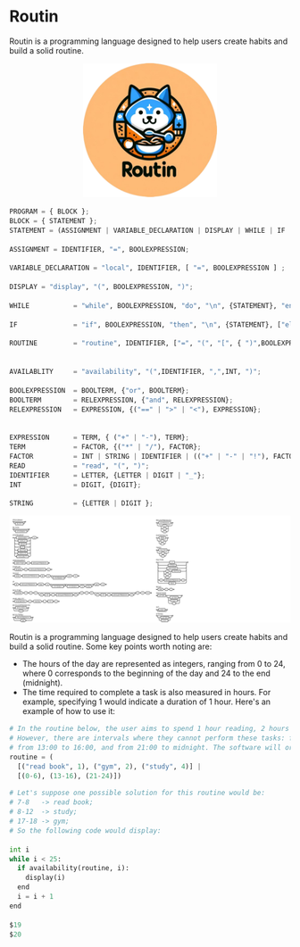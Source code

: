 # Routin

Routin is a programming language designed to help users create habits and build a solid routine.

<div style="text-align:center">
  <img src="Images/Routin.png" alt="Routin" width="240"/>
</div>


```python
PROGRAM = { BLOCK };
BLOCK = { STATEMENT };
STATEMENT = (ASSIGNMENT | VARIABLE_DECLARATION | DISPLAY | WHILE | IF | ROUTINE | AVAILABLITY), "\n";

ASSIGNMENT = IDENTIFIER, "=", BOOLEXPRESSION;

VARIABLE_DECLARATION = "local", IDENTIFIER, [ "=", BOOLEXPRESSION ] ;

DISPLAY = "display", "(", BOOLEXPRESSION, ")";

WHILE           = "while", BOOLEXPRESSION, "do", "\n", {STATEMENT}, "end", "\n";

IF              = "if", BOOLEXPRESSION, "then", "\n", {STATEMENT}, ["else", "\n", {STATEMENT}], "end", "\n";

ROUTINE         = "routine", IDENTIFIER, ["=", "(", "[", { ")",BOOLEXPRESSION, ",", INT, "("},"]", "|", "[", { ")",INT, "-", INT, "("}, "]", ")"], "\n";


AVAILABLITY     = "availability", "(",IDENTIFIER, ",",INT, ")";

BOOLEXPRESSION  = BOOLTERM, {"or", BOOLTERM};
BOOLTERM        = RELEXPRESSION, {"and", RELEXPRESSION};
RELEXPRESSION   = EXPRESSION, {("==" | ">" | "<"), EXPRESSION};


EXPRESSION      = TERM, { ("+" | "-"), TERM};
TERM            = FACTOR, {("*" | "/"), FACTOR};
FACTOR          = INT | STRING | IDENTIFIER | (("+" | "-" | "!"), FACTOR) | "(", BOOLEXPRESSION, ")" | READ;
READ            = "read", "(", ")";
IDENTIFIER      = LETTER, {LETTER | DIGIT | "_"};
INT             = DIGIT, {DIGIT};

STRING          = {LETTER | DIGIT };
```

![EBNF](Images/EBNF2.png)


Routin is a programming language designed to help users create habits and build a solid routine. Some key points worth noting are:

* The hours of the day are represented as integers, ranging from 0 to 24, where 0 corresponds to the beginning of the day and 24 to the end (midnight).
* The time required to complete a task is also measured in hours. For example, specifying 1 would indicate a duration of 1 hour.
Here's an example of how to use it:


```python
# In the routine below, the user aims to spend 1 hour reading, 2 hours at the gym, and 4 hours studying.
# However, there are intervals where they cannot perform these tasks: from midnight to 6 in the morning,
# from 13:00 to 16:00, and from 21:00 to midnight. The software will organize the routine to accommodate these hour restrictions.
routine = (
  [("read book", 1), ("gym", 2), ("study", 4)] |
  [(0-6), (13-16), (21-24)])
```

```python
# Let's suppose one possible solution for this routine would be:
# 7-8   -> read book;
# 8-12  -> study;
# 17-18 -> gym;
# So the following code would display:

int i
while i < 25:
  if availability(routine, i):
    display(i)
  end
  i = i + 1
end

$19
$20
```

